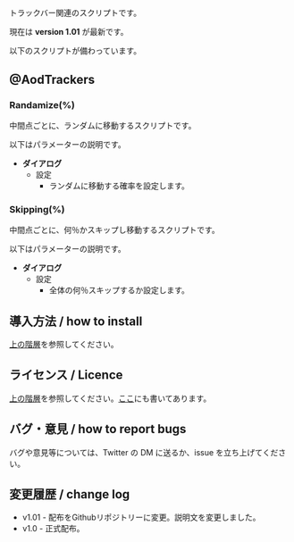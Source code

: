 # 

トラックバー関連のスクリプトです。

現在は **version 1.01** が最新です。

以下のスクリプトが備わっています。

## @AodTrackers

### Randamize(%)

中間点ごとに、ランダムに移動するスクリプトです。

以下はパラメーターの説明です。

- **ダイアログ**
  - 設定
    - ランダムに移動する確率を設定します。

### Skipping(%)

中間点ごとに、何％かスキップし移動するスクリプトです。

以下はパラメーターの説明です。

- **ダイアログ**
  - 設定
    - 全体の何％スキップするか設定します。

## 導入方法 / how to install

[上の階層](https://github.com/Aodaruma/Aodaruma-AviUtl-Script)を参照してください。

## ライセンス / Licence

[上の階層](https://github.com/Aodaruma/Aodaruma-AviUtl-Script)を参照してください。[ここ](https://github.com/Aodaruma/Aodaruma-AviUtl-Script/blob/main/LICENSE)にも書いてあります。

## バグ・意見 / how to report bugs

バグや意見等については、Twitter の DM に送るか、issue を立ち上げてください。

## 変更履歴 / change log

- v1.01 - 配布をGithubリポジトリーに変更。説明文を変更しました。
- v1.0 - 正式配布。
